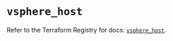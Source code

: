 # `vsphere_host`

Refer to the Terraform Registry for docs: [`vsphere_host`](https://registry.terraform.io/providers/vmware/vsphere/2.15.0/docs/resources/host).

